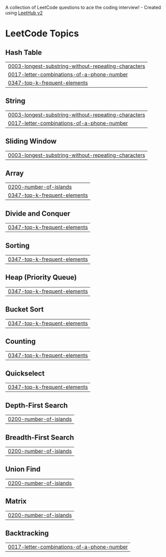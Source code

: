 A collection of LeetCode questions to ace the coding interview! - Created using [LeetHub v2](https://github.com/arunbhardwaj/LeetHub-2.0)
<!---LeetCode Topics Start-->
# LeetCode Topics
## Hash Table
|  |
| ------- |
| [0003-longest-substring-without-repeating-characters](https://github.com/googoo9918/ProblemSolving/tree/master/0003-longest-substring-without-repeating-characters) |
| [0017-letter-combinations-of-a-phone-number](https://github.com/googoo9918/ProblemSolving/tree/master/0017-letter-combinations-of-a-phone-number) |
| [0347-top-k-frequent-elements](https://github.com/googoo9918/ProblemSolving/tree/master/0347-top-k-frequent-elements) |
## String
|  |
| ------- |
| [0003-longest-substring-without-repeating-characters](https://github.com/googoo9918/ProblemSolving/tree/master/0003-longest-substring-without-repeating-characters) |
| [0017-letter-combinations-of-a-phone-number](https://github.com/googoo9918/ProblemSolving/tree/master/0017-letter-combinations-of-a-phone-number) |
## Sliding Window
|  |
| ------- |
| [0003-longest-substring-without-repeating-characters](https://github.com/googoo9918/ProblemSolving/tree/master/0003-longest-substring-without-repeating-characters) |
## Array
|  |
| ------- |
| [0200-number-of-islands](https://github.com/googoo9918/ProblemSolving/tree/master/0200-number-of-islands) |
| [0347-top-k-frequent-elements](https://github.com/googoo9918/ProblemSolving/tree/master/0347-top-k-frequent-elements) |
## Divide and Conquer
|  |
| ------- |
| [0347-top-k-frequent-elements](https://github.com/googoo9918/ProblemSolving/tree/master/0347-top-k-frequent-elements) |
## Sorting
|  |
| ------- |
| [0347-top-k-frequent-elements](https://github.com/googoo9918/ProblemSolving/tree/master/0347-top-k-frequent-elements) |
## Heap (Priority Queue)
|  |
| ------- |
| [0347-top-k-frequent-elements](https://github.com/googoo9918/ProblemSolving/tree/master/0347-top-k-frequent-elements) |
## Bucket Sort
|  |
| ------- |
| [0347-top-k-frequent-elements](https://github.com/googoo9918/ProblemSolving/tree/master/0347-top-k-frequent-elements) |
## Counting
|  |
| ------- |
| [0347-top-k-frequent-elements](https://github.com/googoo9918/ProblemSolving/tree/master/0347-top-k-frequent-elements) |
## Quickselect
|  |
| ------- |
| [0347-top-k-frequent-elements](https://github.com/googoo9918/ProblemSolving/tree/master/0347-top-k-frequent-elements) |
## Depth-First Search
|  |
| ------- |
| [0200-number-of-islands](https://github.com/googoo9918/ProblemSolving/tree/master/0200-number-of-islands) |
## Breadth-First Search
|  |
| ------- |
| [0200-number-of-islands](https://github.com/googoo9918/ProblemSolving/tree/master/0200-number-of-islands) |
## Union Find
|  |
| ------- |
| [0200-number-of-islands](https://github.com/googoo9918/ProblemSolving/tree/master/0200-number-of-islands) |
## Matrix
|  |
| ------- |
| [0200-number-of-islands](https://github.com/googoo9918/ProblemSolving/tree/master/0200-number-of-islands) |
## Backtracking
|  |
| ------- |
| [0017-letter-combinations-of-a-phone-number](https://github.com/googoo9918/ProblemSolving/tree/master/0017-letter-combinations-of-a-phone-number) |
<!---LeetCode Topics End-->